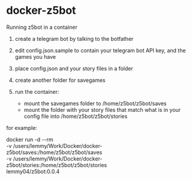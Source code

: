 # docker-z5bot
Running z5bot in a container


1. create a telegram bot by talking to the botfather

2. edit config.json.sample to contain your telegram bot API key, and the games you have

3. place config.json and your story files in a folder

4. create another folder for savegames

5. run the container:
   - mount the savegames folder to /home/z5bot/z5bot/saves
   - mount the folder with your story files that match what is in your config file into /home/z5bot/z5bot/stories

for example: 

docker run -d --rm \
           -v /users/lemmy/Work/Docker/docker-z5bot/saves:/home/z5bot/z5bot/saves \
           -v /users/lemmy/Work/Docker/docker-z5bot/stories:/home/z5bot/z5bot/stories \
              lemmy04/z5bot:0.0.4


